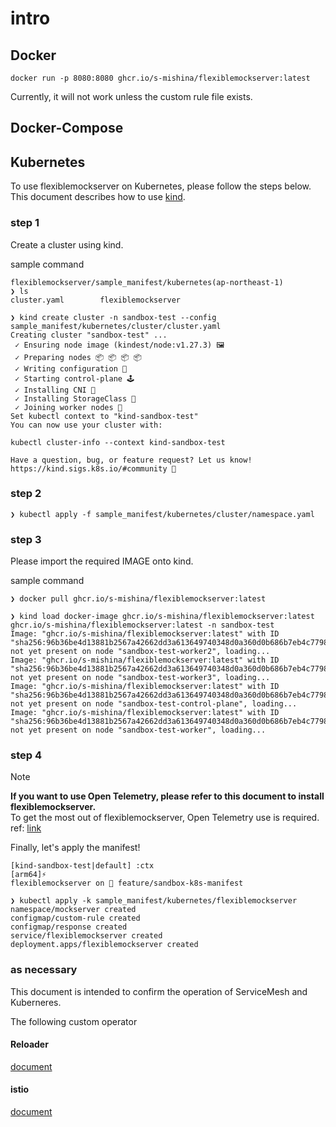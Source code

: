 # intro

## Docker

```:terminal
docker run -p 8080:8080 ghcr.io/s-mishina/flexiblemockserver:latest
```

Currently, it will not work unless the custom rule file exists.

## Docker-Compose

## Kubernetes

To use flexiblemockserver on Kubernetes, please follow the steps below.
This document describes how to use [kind](https://kind.sigs.k8s.io/).

### step 1

Create a cluster using kind.

sample command

```:terminal
flexiblemockserver/sample_manifest/kubernetes(ap-northeast-1)
❯ ls
cluster.yaml		flexiblemockserver
```

```:terminal
❯ kind create cluster -n sandbox-test --config sample_manifest/kubernetes/cluster/cluster.yaml
Creating cluster "sandbox-test" ...
 ✓ Ensuring node image (kindest/node:v1.27.3) 🖼
 ✓ Preparing nodes 📦 📦 📦 📦
 ✓ Writing configuration 📜
 ✓ Starting control-plane 🕹️
 ✓ Installing CNI 🔌
 ✓ Installing StorageClass 💾
 ✓ Joining worker nodes 🚜
Set kubectl context to "kind-sandbox-test"
You can now use your cluster with:

kubectl cluster-info --context kind-sandbox-test

Have a question, bug, or feature request? Let us know! https://kind.sigs.k8s.io/#community 🙂
```

### step 2

```:terminal
❯ kubectl apply -f sample_manifest/kubernetes/cluster/namespace.yaml
```

### step 3

Please import the required IMAGE onto kind.

sample command

```:terminal
❯ docker pull ghcr.io/s-mishina/flexiblemockserver:latest
```

```:terminal
❯ kind load docker-image ghcr.io/s-mishina/flexiblemockserver:latest ghcr.io/s-mishina/flexiblemockserver:latest -n sandbox-test
Image: "ghcr.io/s-mishina/flexiblemockserver:latest" with ID "sha256:96b36be4d13881b2567a42662dd3a613649740348d0a360d0b686b7eb4c7798e" not yet present on node "sandbox-test-worker2", loading...
Image: "ghcr.io/s-mishina/flexiblemockserver:latest" with ID "sha256:96b36be4d13881b2567a42662dd3a613649740348d0a360d0b686b7eb4c7798e" not yet present on node "sandbox-test-worker3", loading...
Image: "ghcr.io/s-mishina/flexiblemockserver:latest" with ID "sha256:96b36be4d13881b2567a42662dd3a613649740348d0a360d0b686b7eb4c7798e" not yet present on node "sandbox-test-control-plane", loading...
Image: "ghcr.io/s-mishina/flexiblemockserver:latest" with ID "sha256:96b36be4d13881b2567a42662dd3a613649740348d0a360d0b686b7eb4c7798e" not yet present on node "sandbox-test-worker", loading...
```

### step 4

> [!NOTE]
> **If you want to use Open Telemetry, please refer to this document to install flexiblemockserver.** <br>
> To get the most out of flexiblemockserver, Open Telemetry use is required.
> <br>ref: [link](./kubernetes/apm_tempo/README.md)

Finally, let's apply the manifest!

```:terminal
[kind-sandbox-test|default] :ctx
[arm64]⚡️
flexiblemockserver on  feature/sandbox-k8s-manifest

❯ kubectl apply -k sample_manifest/kubernetes/flexiblemockserver
namespace/mockserver created
configmap/custom-rule created
configmap/response created
service/flexiblemockserver created
deployment.apps/flexiblemockserver created
```

### as necessary

This document is intended to confirm the operation of ServiceMesh and Kuberneres.

The following custom operator

#### Reloader

[document](https://github.com/stakater/Reloader?tab=readme-ov-file#vanilla-manifests)

#### istio

[document](https://istio.io/latest/docs/setup/install/istioctl/)
